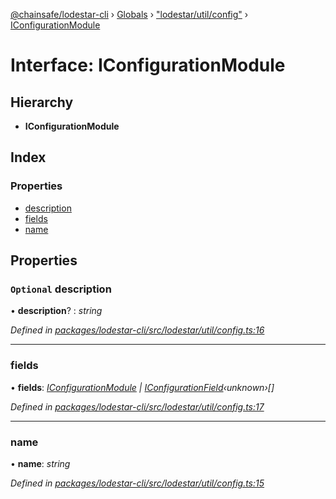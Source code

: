 [@chainsafe/lodestar-cli](../README.md) › [Globals](../globals.md) › ["lodestar/util/config"](../modules/_lodestar_util_config_.md) › [IConfigurationModule](_lodestar_util_config_.iconfigurationmodule.md)

# Interface: IConfigurationModule

## Hierarchy

* **IConfigurationModule**

## Index

### Properties

* [description](_lodestar_util_config_.iconfigurationmodule.md#optional-description)
* [fields](_lodestar_util_config_.iconfigurationmodule.md#fields)
* [name](_lodestar_util_config_.iconfigurationmodule.md#name)

## Properties

### `Optional` description

• **description**? : *string*

*Defined in [packages/lodestar-cli/src/lodestar/util/config.ts:16](https://github.com/ChainSafe/lodestar/blob/0e426d2/packages/lodestar-cli/src/lodestar/util/config.ts#L16)*

___

###  fields

• **fields**: *[IConfigurationModule](_lodestar_util_config_.iconfigurationmodule.md) | [IConfigurationField](_lodestar_util_config_.iconfigurationfield.md)‹unknown›[]*

*Defined in [packages/lodestar-cli/src/lodestar/util/config.ts:17](https://github.com/ChainSafe/lodestar/blob/0e426d2/packages/lodestar-cli/src/lodestar/util/config.ts#L17)*

___

###  name

• **name**: *string*

*Defined in [packages/lodestar-cli/src/lodestar/util/config.ts:15](https://github.com/ChainSafe/lodestar/blob/0e426d2/packages/lodestar-cli/src/lodestar/util/config.ts#L15)*
